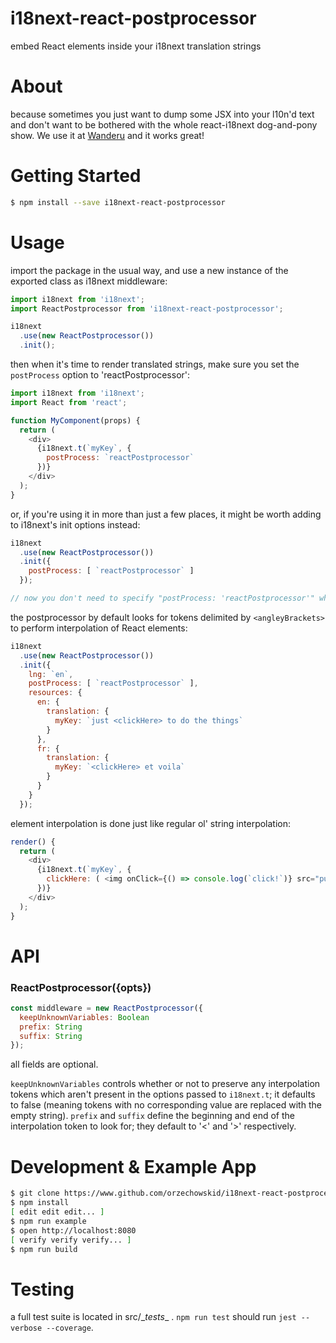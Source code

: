# i18next-react-postprocessor

embed React elements inside your i18next translation strings

# About

because sometimes you just want to dump some JSX into your l10n'd text and don't want to be bothered with the whole react-i18next dog-and-pony show.  We use it at [Wanderu](https://www.wanderu.com/) and it works great!

# Getting Started

```sh
$ npm install --save i18next-react-postprocessor
```

# Usage

import the package in the usual way, and use a new instance of the exported class as i18next middleware:

```javascript
import i18next from 'i18next';
import ReactPostprocessor from 'i18next-react-postprocessor';

i18next
  .use(new ReactPostprocessor())
  .init();
```

then when it's time to render translated strings, make sure you set the `postProcess` option to 'reactPostprocessor':

```javascript
import i18next from 'i18next';
import React from 'react';

function MyComponent(props) {
  return (
    <div>
      {i18next.t(`myKey`, {
        postProcess: `reactPostprocessor`
      })}
    </div>
  );
}
```

or, if you're using it in more than just a few places, it might be worth adding to i18next's init options instead:

```javascript
i18next
  .use(new ReactPostprocessor())
  .init({
    postProcess: [ `reactPostprocessor` ]
  });

// now you don't need to specify "postProcess: 'reactPostprocessor'" when calling i18next.t
```

the postprocessor by default looks for tokens delimited by `<angleyBrackets>` to perform interpolation of React elements:

```javascript
i18next
  .use(new ReactPostprocessor())
  .init({
    lng: `en`,
    postProcess: [ `reactPostprocessor` ],
    resources: {
      en: {
        translation: {
          myKey: `just <clickHere> to do the things`
        }
      },
      fr: {
        translation: {
          myKey: `<clickHere> et voila`
        }
      }
    }
  });
```

element interpolation is done just like regular ol' string interpolation:

```javascript
render() {
  return (
    <div>
      {i18next.t(`myKey`, {
        clickHere: ( <img onClick={() => console.log(`click!`)} src="pug.jpg" /> )
      })}
    </div>
  );
}
```

# API

### ReactPostprocessor({opts})

```javascript
const middleware = new ReactPostprocessor({
  keepUnknownVariables: Boolean
  prefix: String
  suffix: String
});
```

all fields are optional.

`keepUnknownVariables` controls whether or not to preserve any interpolation tokens which aren't present in the options passed to `i18next.t`; it defaults to false (meaning tokens with no corresponding value are replaced with the empty string).  `prefix` and `suffix` define the beginning and end of the interpolation token to look for; they default to '<' and '>' respectively.

# Development & Example App

```sh
$ git clone https://www.github.com/orzechowskid/i18next-react-postprocessor
$ npm install
[ edit edit edit... ]
$ npm run example
$ open http://localhost:8080
[ verify verify verify... ]
$ npm run build
```

# Testing

a full test suite is located in src/\__tests__ .  `npm run test` should run `jest --verbose --coverage`.
